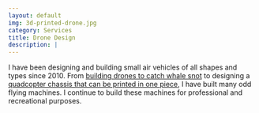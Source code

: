 ```yaml
---
layout: default
img: 3d-printed-drone.jpg
category: Services
title: Drone Design
description: |
---
```

I have been designing and building small air vehicles of all shapes and types since 2010. From [building drones to catch whale snot](https://shop.whale.org/pages/snotbot) to designing a [quadcopter chassis that can be printed in one piece](https://markforged.com/mark-x-application-unibody-3d-printed-drone/), I have built many odd flying machines. I continue to build these machines for professional and recreational purposes.
